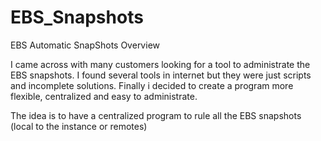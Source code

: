 EBS_Snapshots
=================

EBS Automatic SnapShots
Overview

I came across with many customers looking for a tool to administrate the EBS snapshots.
I found several tools in internet but they were just scripts and incomplete solutions.
Finally i decided to create a program more flexible, centralized and easy to administrate.


The idea is to have a centralized program to rule all the EBS snapshots (local to the instance or remotes)
